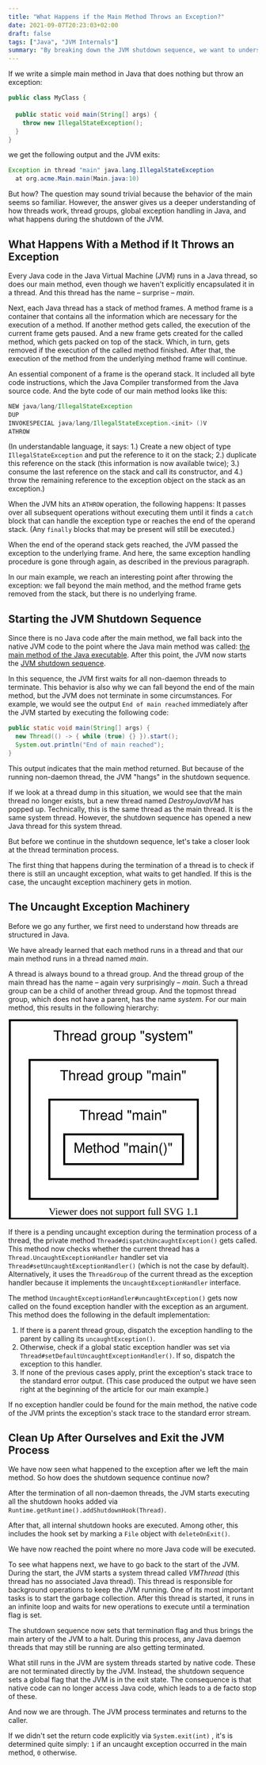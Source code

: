 ```yaml
---
title: "What Happens if the Main Method Throws an Exception?"
date: 2021-09-07T20:23:03+02:00
draft: false
tags: ["Java", "JVM Internals"]
summary: "By breaking down the JVM shutdown sequence, we want to understand code execution in threads, thread groups, global exception handling, and what else happens when falling beyond the main method."
---
```


If we write a simple main method in Java that does nothing but throw an exception:

```java
public class MyClass {
  
  public static void main(String[] args) {
    throw new IllegalStateException();
  }
}
```

we get the following output and the JVM exits:

```java
Exception in thread "main" java.lang.IllegalStateException
  at org.acme.Main.main(Main.java:10)
```

But how? The question may sound trivial because the behavior of the main seems so familiar. However, the answer gives us a deeper understanding of how threads work, thread groups, global exception handling in Java, and what happens during the shutdown of the JVM.

## What Happens With a Method if It Throws an Exception

Every Java code in the Java Virtual Machine (JVM) runs in a Java thread, so does our main method, even though we haven't explicitly encapsulated it in a thread. And this thread has the name – surprise – *main*.

Next, each Java thread has a stack of method frames. A method frame is a container that contains all the information which are necessary for the execution of a method. If another method gets called, the execution of the current frame gets paused. And a new frame gets created for the called method, which gets packed on top of the stack. Which, in turn, gets removed if the execution of the called method finished. After that, the execution of the method from the underlying method frame will continue.

An essential component of a frame is the operand stack. It included all byte code instructions, which the Java Compiler transformed from the Java source code. And the byte code of our main method looks like this:

```java
NEW java/lang/IllegalStateException
DUP
INVOKESPECIAL java/lang/IllegalStateException.<init> ()V
ATHROW
```

(In understandable language, it says: 1.) Create a new object of type `IllegalStateException` and put the reference to it on the stack; 2.) duplicate this reference on the stack (this information is now available twice); 3.) consume the last reference on the stack and call its constructor, and 4.) throw the remaining reference to the exception object on the stack as an exception.)

When the JVM hits an `ATHROW` operation, the following happens: It passes over all subsequent operations without executing them until it finds a `catch` block that can handle the exception type or reaches the end of the operand stack. (Any `finally` blocks that may be present will still be executed.) 

When the end of the operand stack gets reached, the JVM passed the exception to the underlying frame. And here, the same exception handling procedure is gone through again, as described in the previous paragraph.

In our main example, we reach an interesting point after throwing the exception: we fall beyond the main method, and the method frame gets removed from the stack, but there is no underlying frame.

## Starting the JVM Shutdown Sequence

Since there is no Java code after the main method, we fall back into the native JVM code to the point where the Java main method was called: [the main method of the Java executable](https://github.com/openjdk/jdk/blob/eec64f55870cf51746755d8fa59098a82109e826/src/java.base/share/native/libjli/java.c#L545). After this point, the JVM now starts the [JVM shutdown sequence](https://github.com/openjdk/jdk/blob/92b05fe0f41b91aa88e77473725ae92ee13b052f/src/hotspot/share/runtime/thread.cpp#L3350).

In this sequence, the JVM first waits for all non-daemon threads to terminate. This behavior is also why we can fall beyond the end of the main method, but the JVM does not terminate in some circumstances. For example, we would see the output `End of main reached` immediately after the JVM started by executing the following code:

```java
public static void main(String[] args) {
  new Thread(() -> { while (true) {} }).start();
  System.out.println("End of main reached");
}
```

This output indicates that the main method returned. But because of the running non-daemon thread, the JVM "hangs" in the shutdown sequence.

If we look at a thread dump in this situation, we would see that the main thread no longer exists, but a new thread named *DestroyJavaVM* has popped up. Technically, this is the same thread as the main thread. It is the same system thread. However, the shutdown sequence has opened a new Java thread for this system thread.

But before we continue in the shutdown sequence, let's take a closer look at the thread termination process.

The first thing that happens during the termination of a thread is to check if there is still an uncaught exception, what waits to get handled. If this is the case, the uncaught exception machinery gets in motion.

## The Uncaught Exception Machinery

Before we go any further, we first need to understand how threads are structured in Java.

We have already learned that each method runs in a thread and that our main method runs in a thread named *main*. 

A thread is always bound to a thread group. And the thread group of the main thread has the name – again very surprisingly – *main*. Such a thread group can be a child of another thread group. And the topmost thread group, which does not have a parent, has the name *system*. For our main method, this results in the following hierarchy:

![Thread Structure](thread-structure.svg#center)

If there is a pending uncaught exception during the termination process of a thread, the private method `Thread#dispatchUncaughtException()` gets called. This method now checks whether the current thread has a `Thread.UncaughtExceptionHandler` handler set via `Thread#setUncaughtExceptionHandler()` (which is not the case by default). Alternatively, it uses the `ThreadGroup` of the current thread as the exception handler because it implements the `UncaughtExceptionHandler` interface.

The method `UncaughtExceptionHandler#uncaughtException()` gets now called on the found exception handler with the exception as an argument. This method does the following in the default implementation:

1. If there is a parent thread group, dispatch the exception handling to the parent by calling its `uncaughtException()`.
2. Otherwise, check if a global static exception handler was set via `Thread#setDefaultUncaughtExceptionHandler()`. If so, dispatch the exception to this handler. 
3. If none of the previous cases apply, print the exception's stack trace to the standard error output. (This case produced the output we have seen right at the beginning of the article for our main example.)

If no exception handler could be found for the main method, the native code of the JVM prints the exception's stack trace to the standard error stream.

## Clean Up After Ourselves and Exit the JVM Process

We have now seen what happened to the exception after we left the main method. So how does the shutdown sequence continue now?

After the termination of all non-daemon threads, the JVM starts executing all the shutdown hooks added via `Runtime.getRuntime().addShutdownHook(Thread)`.

After that, all internal shutdown hooks are executed. Among other, this includes the hook set by marking a `File` object with `deleteOnExit()`.

We have now reached the point where no more Java code will be executed. 

To see what happens next, we have to go back to the start of the JVM. During the start, the JVM starts a system thread called _VMThread_ (this thread has no associated Java thread). This thread is responsible for background operations to keep the JVM running. One of its most important tasks is to start the garbage collection. After this thread is started, it runs in an infinite loop and waits for new operations to execute until a termination flag is set.

The shutdown sequence now sets that termination flag and thus brings the main artery of the JVM to a halt. During this process, any Java daemon threads that may still be running are also getting terminated.

What still runs in the JVM are system threads started by native code. These are not terminated directly by the JVM. Instead, the shutdown sequence sets a global flag that the JVM is in the exit state. The consequence is that native code can no longer access Java code, which leads to a de facto stop of these.

And now we are through. The JVM process terminates and returns to the caller.

If we didn't set the return code explicitly via  `System.exit(int)` , it's is determined quite simply: `1` if an uncaught exception occurred in the main method, `0` otherwise.
